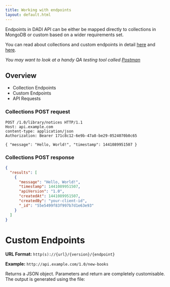 ```yaml
---
title: Working with endpoints
layout: default.html
---
```


Endpoints in DADI API can be either be mapped directly to collections in MongoDB or custom based on a wider requirements set.

You can read about collections and custom endpoints in detail [here](https://github.com/dadi/api/blob/docs/docs/endpointsCollections.md) and [here](https://github.com/dadi/api/blob/docs/docs/endpointsCustom.md).

_You may want to look at a handy QA testing tool called [Postman](http://www.getpostman.com/)_

## Overview

* Collection Endpoints
* Custom Endpoints
* API Requests


### Collections POST request

```
POST /1.0/library/notices HTTP/1.1
Host: api.example.com
content-type: application/json
Authorization: Bearer 171c8c12-6e9b-47a8-be29-0524070b0c65

{ "message": "Hello, World!", "timestamp": 1441089951507 }
```

### Collections POST response

```json
{
  "results": [
    {
      "message": "Hello, World!",
      "timestamp": 1441089951507,
      "apiVersion": "1.0",
      "createdAt": 1441089951507,
      "createdBy": "your-client-id",
      "_id": "55e5499f83f997b7d1e63e93"
    }
  ]
}
```



# Custom Endpoints

**URL Format:** `http(s)://{url}/{version}/{endpoint}`

**Example:** `http://api.example.com/1.0/new-books`

Returns a JSON object. Parameters and return are completely customisable. The output is generated using the file:
